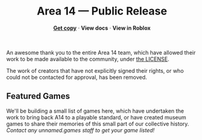 <div align="center">
	<h1>Area 14 — Public Release</h1>
	<a href="https://github.com/devSparkle/area-14/releases/latest"><strong>Get copy</strong></a>
	&#183;
	<strong>View docs</strong>
	&#183;
	<strong>View in Roblox</strong>
</div>
<br />
<br />

An awesome thank you to the entire Area 14 team, which have allowed their work to be made available to the community, under [the LICENSE](https://github.com/devSparkle/area-14?tab=License-1-ov-file).

The work of creators that have not explicitly signed their rights, or who could not be contacted for approval, has been removed.

## Featured Games

We'll be building a small list of games here, which have undertaken the work to bring back A14 to a playable standard, or have created museum games to share their memories of this small part of our collective history. *Contact any unnamed.games staff to get your game listed!*
